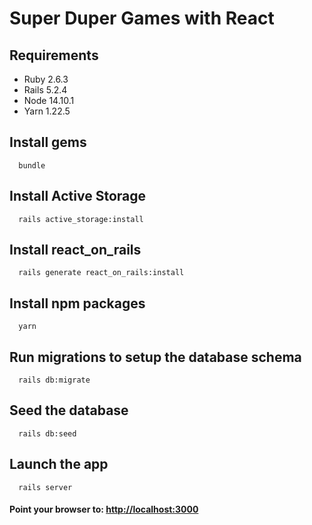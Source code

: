 # Super Duper Games with React

## Requirements
* Ruby 2.6.3
* Rails 5.2.4
* Node 14.10.1
* Yarn 1.22.5

## Install gems
      bundle

## Install Active Storage
      rails active_storage:install

## Install react_on_rails
      rails generate react_on_rails:install

## Install npm packages
      yarn

## Run migrations to setup the database schema 
      rails db:migrate

## Seed the database
      rails db:seed
      
## Launch the app
      rails server

#### Point your browser to: [http://localhost:3000](http://localhost:3000)


